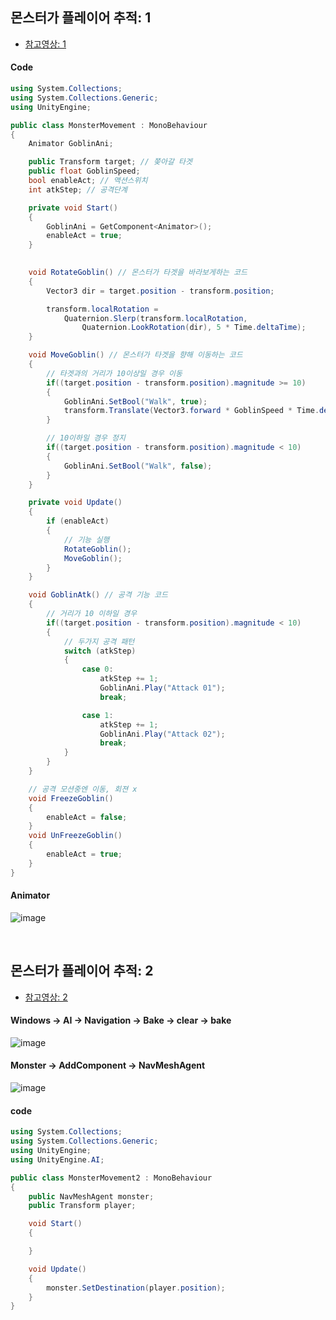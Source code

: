 ## 몬스터가 플레이어 추적: 1
- [참고영상: 1](https://www.youtube.com/watch?v=3_5RBUGpdH8&t=353s)
#### Code
```C#
using System.Collections;
using System.Collections.Generic;
using UnityEngine;

public class MonsterMovement : MonoBehaviour
{
    Animator GoblinAni;

    public Transform target; // 쫒아갈 타겟
    public float GoblinSpeed;
    bool enableAct; // 액션스위치
    int atkStep; // 공격단계

    private void Start()
    {
        GoblinAni = GetComponent<Animator>();
        enableAct = true;
    }

    
    void RotateGoblin() // 몬스터가 타겟을 바라보게하는 코드
    {
        Vector3 dir = target.position - transform.position;

        transform.localRotation =
            Quaternion.Slerp(transform.localRotation,
                Quaternion.LookRotation(dir), 5 * Time.deltaTime);
    }

    void MoveGoblin() // 몬스터가 타겟을 향해 이동하는 코드
    {
        // 타겟과의 거리가 10이상일 경우 이동
        if((target.position - transform.position).magnitude >= 10)
        {
            GoblinAni.SetBool("Walk", true);
            transform.Translate(Vector3.forward * GoblinSpeed * Time.deltaTime, Space.Self);
        }

        // 10이하일 경우 정지
        if((target.position - transform.position).magnitude < 10)
        {
            GoblinAni.SetBool("Walk", false);
        }
    }

    private void Update()
    {
        if (enableAct)
        {
            // 기능 실행
            RotateGoblin();
            MoveGoblin();
        }
    }

    void GoblinAtk() // 공격 기능 코드
    {
        // 거리가 10 이하일 경우
        if((target.position - transform.position).magnitude < 10)
        {
            // 두가지 공격 패턴
            switch (atkStep)
            {
                case 0:
                    atkStep += 1;
                    GoblinAni.Play("Attack 01");
                    break;

                case 1:
                    atkStep += 1;
                    GoblinAni.Play("Attack 02");
                    break;
            }
        }
    }

    // 공격 모션중엔 이동, 회젼 x 
    void FreezeGoblin()
    {
        enableAct = false;
    }
    void UnFreezeGoblin()
    {
        enableAct = true;
    }
}
```
#### Animator
![image](https://user-images.githubusercontent.com/79950504/186148621-79d569f6-412d-4879-ab69-93c68b0f5b57.png)


<br>

## 몬스터가 플레이어 추적: 2
- [참고영상: 2](https://www.youtube.com/watch?v=UvDqnbjEEak)

#### Windows -> AI -> Navigation -> Bake -> clear -> bake
![image](https://user-images.githubusercontent.com/79950504/186148964-3df18308-bbc3-4b10-bfc0-a679574b4e3c.png)

#### Monster -> AddComponent -> NavMeshAgent
![image](https://user-images.githubusercontent.com/79950504/186149434-2c7b36a7-1d1d-42dd-ba7d-5ee23b1429e2.png)

#### code
```C#
using System.Collections;
using System.Collections.Generic;
using UnityEngine;
using UnityEngine.AI;

public class MonsterMovement2 : MonoBehaviour
{
    public NavMeshAgent monster;
    public Transform player;

    void Start()
    {

    }

    void Update()
    {
        monster.SetDestination(player.position);
    }
}

```



